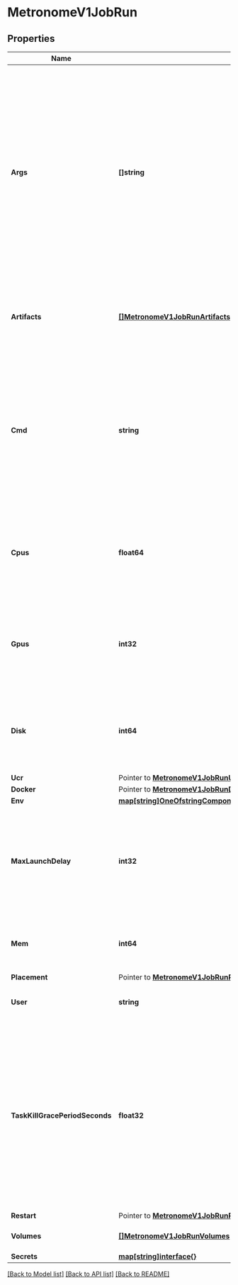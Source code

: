 # MetronomeV1JobRun

## Properties

Name | Type | Description | Notes
------------ | ------------- | ------------- | -------------
**Args** | **[]string** | An array of strings that represents an alternative mode of specifying the command to run. This was motivated by safe usage of containerizer features like a custom Docker ENTRYPOINT. Either &#x60;cmd&#x60; or &#x60;args&#x60; must be supplied. It is invalid to supply both &#x60;cmd&#x60; and &#x60;args&#x60; in the same job. | [optional] 
**Artifacts** | [**[]MetronomeV1JobRunArtifacts**](MetronomeV1Job_run_artifacts.md) | Provided URIs are passed to Mesos fetcher module and resolved in runtime. | [optional] 
**Cmd** | **string** | The command that is executed.  This value is wrapped by Mesos via &#x60;/bin/sh -c ${job.cmd}&#x60;.  Either &#x60;cmd&#x60; or &#x60;args&#x60; must be supplied. It is invalid to supply both &#x60;cmd&#x60; and &#x60;args&#x60; in the same job. | [optional] 
**Cpus** | **float64** | The number of CPU shares this job needs per instance. This number does not have to be integer, but can be a fraction. | 
**Gpus** | **int32** | The number of GPU shares this job needs per instance. This number does not have to be integer, but can be a fraction. | [optional] 
**Disk** | **int64** | How much disk space is needed for this job. This number does not have to be an integer, but can be a fraction. | 
**Ucr** | Pointer to [**MetronomeV1JobRunUcr**](MetronomeV1Job_run_ucr.md) |  | [optional] 
**Docker** | Pointer to [**MetronomeV1JobRunDocker**](MetronomeV1Job_run_docker.md) |  | [optional] 
**Env** | [**map[string]OneOfstringComponentsSchemasMetronomeV1RunEnvSecret**](oneOf&lt;string,#/components/schemas/MetronomeV1RunEnvSecret&gt;.md) |  | [optional] 
**MaxLaunchDelay** | **int32** | The number of seconds until the job needs to be running. If the deadline is reached without successfully running the job, the job is aborted. | [optional] 
**Mem** | **int64** | The amount of memory in MB that is needed for the job per instance. | 
**Placement** | Pointer to [**MetronomeV1JobRunPlacement**](MetronomeV1Job_run_placement.md) |  | [optional] 
**User** | **string** | The user to use to run the tasks on the agent. | [optional] 
**TaskKillGracePeriodSeconds** | **float32** | Configures the number of seconds between escalating from SIGTERM to SIGKILL when signalling tasks to terminate. Using this grace period, tasks should perform orderly shut down immediately upon receiving SIGTERM. | [optional] 
**Restart** | Pointer to [**MetronomeV1JobRunRestart**](MetronomeV1Job_run_restart.md) |  | [optional] 
**Volumes** | [**[]MetronomeV1JobRunVolumes**](MetronomeV1Job_run_volumes.md) | The list of volumes for this job. | [optional] 
**Secrets** | [**map[string]interface{}**](.md) |  | [optional] 

[[Back to Model list]](../README.md#documentation-for-models) [[Back to API list]](../README.md#documentation-for-api-endpoints) [[Back to README]](../README.md)



